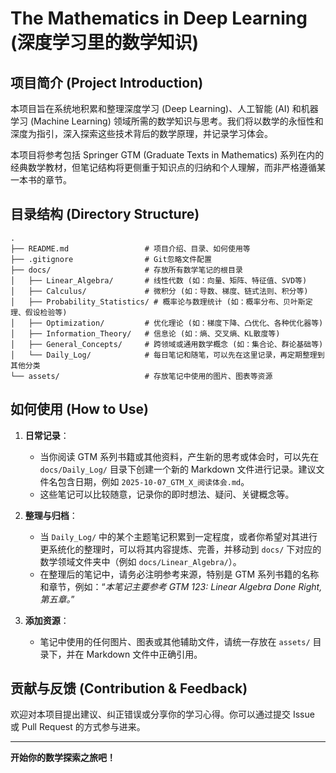 # The Mathematics in Deep Learning (深度学习里的数学知识)

## 项目简介 (Project Introduction)

本项目旨在系统地积累和整理深度学习 (Deep Learning)、人工智能 (AI) 和机器学习 (Machine Learning) 领域所需的数学知识与思考。我们将以数学的永恒性和深度为指引，深入探索这些技术背后的数学原理，并记录学习体会。

本项目将参考包括 Springer GTM (Graduate Texts in Mathematics) 系列在内的经典数学教材，但笔记结构将更侧重于知识点的归纳和个人理解，而非严格遵循某一本书的章节。

## 目录结构 (Directory Structure)

```
.
├── README.md                 # 项目介绍、目录、如何使用等
├── .gitignore                # Git忽略文件配置
├── docs/                     # 存放所有数学笔记的根目录
│   ├── Linear_Algebra/       # 线性代数 (如：向量、矩阵、特征值、SVD等)
│   ├── Calculus/             # 微积分 (如：导数、梯度、链式法则、积分等)
│   ├── Probability_Statistics/ # 概率论与数理统计 (如：概率分布、贝叶斯定理、假设检验等)
│   ├── Optimization/         # 优化理论 (如：梯度下降、凸优化、各种优化器等)
│   ├── Information_Theory/   # 信息论 (如：熵、交叉熵、KL散度等)
│   ├── General_Concepts/     # 跨领域或通用数学概念 (如：集合论、群论基础等)
│   └── Daily_Log/            # 每日笔记和随笔，可以先在这里记录，再定期整理到其他分类
└── assets/                   # 存放笔记中使用的图片、图表等资源
```

## 如何使用 (How to Use)

1.  **日常记录**：
    *   当你阅读 GTM 系列书籍或其他资料，产生新的思考或体会时，可以先在 `docs/Daily_Log/` 目录下创建一个新的 Markdown 文件进行记录。建议文件名包含日期，例如 `2025-10-07_GTM_X_阅读体会.md`。
    *   这些笔记可以比较随意，记录你的即时想法、疑问、关键概念等。

2.  **整理与归档**：
    *   当 `Daily_Log/` 中的某个主题笔记积累到一定程度，或者你希望对其进行更系统化的整理时，可以将其内容提炼、完善，并移动到 `docs/` 下对应的数学领域文件夹中（例如 `docs/Linear_Algebra/`）。
    *   在整理后的笔记中，请务必注明参考来源，特别是 GTM 系列书籍的名称和章节，例如：“*本笔记主要参考 GTM 123: Linear Algebra Done Right, 第五章。*”

3.  **添加资源**：
    *   笔记中使用的任何图片、图表或其他辅助文件，请统一存放在 `assets/` 目录下，并在 Markdown 文件中正确引用。

## 贡献与反馈 (Contribution & Feedback)

欢迎对本项目提出建议、纠正错误或分享你的学习心得。你可以通过提交 Issue 或 Pull Request 的方式参与进来。

---

**开始你的数学探索之旅吧！**
